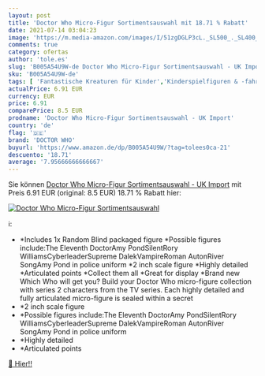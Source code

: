 ```yaml
---
layout: post
title: 'Doctor Who Micro-Figur Sortimentsauswahl mit 18.71 % Rabatt'
date: 2021-07-14 03:04:23
image: 'https://m.media-amazon.com/images/I/51zgDGLP3cL._SL500_._SL400_.jpg'
comments: true
category: ofertas
author: 'tole.es'
slug: 'B005A54U9W-de Doctor Who Micro-Figur Sortimentsauswahl - UK Import'
sku: 'B005A54U9W-de'
tags: [ 'Fantastische Kreaturen für Kinder','Kinderspielfiguren & -fahrzeuge','Menschen-Spielfiguren','Spielzeug','Spielzeugfiguren & Spielwelten','doctor who', ]
actualPrice: 6.91 EUR
currency: EUR
price: 6.91
comparePrice: 8.5 EUR
prodname: 'Doctor Who Micro-Figur Sortimentsauswahl - UK Import'
country: 'de'
flag: '🇩🇪'
brand: 'DOCTOR WHO'
buyurl: 'https://www.amazon.de/dp/B005A54U9W/?tag=tolees0ca-21'
descuento: '18.71'
average: '7.95666666666667'
---
```


Sie können [Doctor Who Micro-Figur Sortimentsauswahl - UK Import](https://www.amazon.de/dp/B005A54U9W/?tag=tolees0ca-21) mit Preis 6.91 EUR (original: 8.5 EUR) 18.71 % Rabatt hier:

[![Doctor Who Micro-Figur Sortimentsauswahl](https://m.media-amazon.com/images/I/51zgDGLP3cL._SL500_._SL400_.jpg)](https://www.amazon.de/dp/B005A54U9W/?tag=tolees0ca-21)

ℹ️:

- *Includes 1x Random Blind packaged figure *Possible figures include:The Eleventh DoctorAmy PondSilentRory WilliamsCyberleaderSupreme DalekVampireRoman AutonRiver SongAmy Pond in police uniform *2 inch scale figure *Highly detailed *Articulated points *Collect them all *Great for display *Brand new Which Who will get you? Build your Doctor Who micro-figure collection with series 2 characters from the TV series. Each highly detailed and fully articulated micro-figure is sealed within a secret
- *2 inch scale figure
- *Possible figures include:The Eleventh DoctorAmy PondSilentRory WilliamsCyberleaderSupreme DalekVampireRoman AutonRiver SongAmy Pond in police uniform
- *Highly detailed
- *Articulated points

[🛒 Hier!!](https://www.amazon.de/dp/B005A54U9W/?tag=tolees0ca-21)
